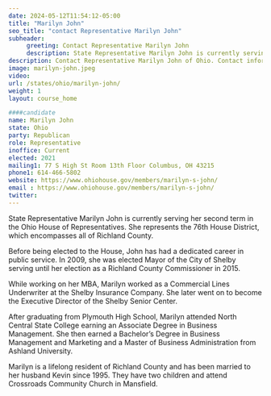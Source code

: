 ```yaml
---
date: 2024-05-12T11:54:12-05:00
title: "Marilyn John"
seo_title: "contact Representative Marilyn John"
subheader:
     greeting: Contact Representative Marilyn John
     description: State Representative Marilyn John is currently serving her second term in the Ohio House of Representatives. She represents the 76th House District, which encompasses all of Richland County.
description: Contact Representative Marilyn John of Ohio. Contact information for Marilyn John includes email address, phone number, and mailing address.
image: marilyn-john.jpeg
video:
url: /states/ohio/marilyn-john/
weight: 1
layout: course_home

####candidate
name: Marilyn John
state: Ohio
party: Republican
role: Representative
inoffice: Current
elected: 2021
mailing1: 77 S High St Room 13th Floor Columbus, OH 43215
phone1: 614-466-5802
website: https://www.ohiohouse.gov/members/marilyn-s-john/
email : https://www.ohiohouse.gov/members/marilyn-s-john/
twitter:
---
```

State Representative Marilyn John is currently serving her second term in the Ohio House of Representatives. She represents the 76th House District, which encompasses all of Richland County.

Before being elected to the House, John has had a dedicated career in public service. In 2009, she was elected Mayor of the City of Shelby serving until her election as a Richland County Commissioner in 2015.

While working on her MBA, Marilyn worked as a Commercial Lines Underwriter at the Shelby Insurance Company. She later went on to become the Executive Director of the Shelby Senior Center.

After graduating from Plymouth High School, Marilyn attended North Central State College earning an Associate Degree in Business Management. She then earned a Bachelor’s Degree in Business Management and Marketing and a Master of Business Administration from Ashland University.

Marilyn is a lifelong resident of Richland County and has been married to her husband Kevin since 1995. They have two children and attend Crossroads Community Church in Mansfield.
